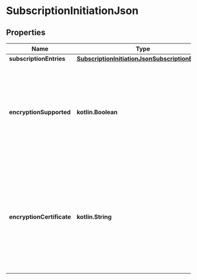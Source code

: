 
# SubscriptionInitiationJson

## Properties
Name | Type | Description | Notes
------------ | ------------- | ------------- | -------------
**subscriptionEntries** | [**SubscriptionInitiationJsonSubscriptionEntries**](SubscriptionInitiationJsonSubscriptionEntries.md) |  | 
**encryptionSupported** | **kotlin.Boolean** | If the flag is set to false, no encryption is provided by the ASPSP. If the flag is set to true, the ASPSP can choose to support encryption. |  [optional]
**encryptionCertificate** | **kotlin.String** | The certificate to be used for encryption by the ASPSP in base64 encoding. If not provided, no encryption will be provided. |  [optional]



